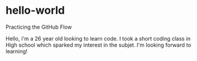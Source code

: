# hello-world
Practicing the GitHub Flow

Hello, i'm a 26 year old looking to learn code. I took a short coding class in High school which sparked my interest in the subjet. I'm looking forward to learning!
